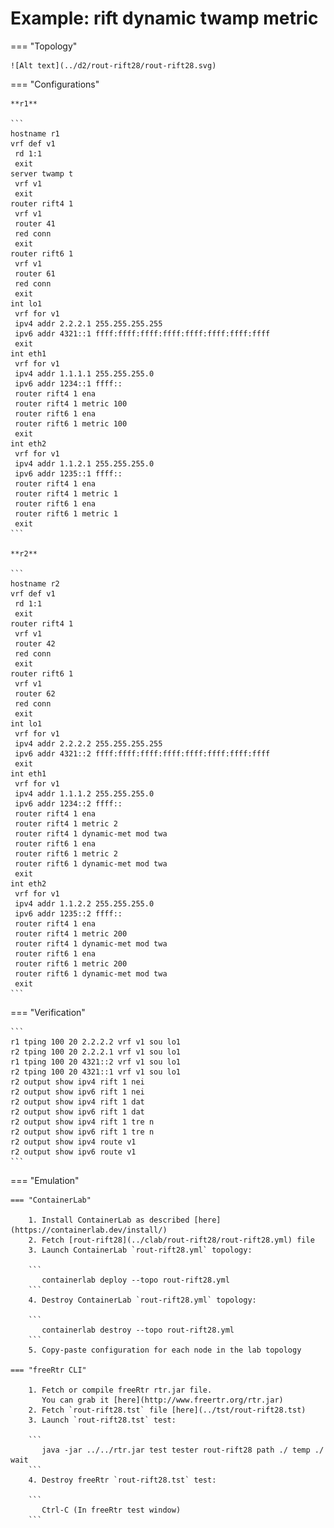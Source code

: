# Example: rift dynamic twamp metric

=== "Topology"

    ![Alt text](../d2/rout-rift28/rout-rift28.svg)

=== "Configurations"

    **r1**

    ```
    hostname r1
    vrf def v1
     rd 1:1
     exit
    server twamp t
     vrf v1
     exit
    router rift4 1
     vrf v1
     router 41
     red conn
     exit
    router rift6 1
     vrf v1
     router 61
     red conn
     exit
    int lo1
     vrf for v1
     ipv4 addr 2.2.2.1 255.255.255.255
     ipv6 addr 4321::1 ffff:ffff:ffff:ffff:ffff:ffff:ffff:ffff
     exit
    int eth1
     vrf for v1
     ipv4 addr 1.1.1.1 255.255.255.0
     ipv6 addr 1234::1 ffff::
     router rift4 1 ena
     router rift4 1 metric 100
     router rift6 1 ena
     router rift6 1 metric 100
     exit
    int eth2
     vrf for v1
     ipv4 addr 1.1.2.1 255.255.255.0
     ipv6 addr 1235::1 ffff::
     router rift4 1 ena
     router rift4 1 metric 1
     router rift6 1 ena
     router rift6 1 metric 1
     exit
    ```

    **r2**

    ```
    hostname r2
    vrf def v1
     rd 1:1
     exit
    router rift4 1
     vrf v1
     router 42
     red conn
     exit
    router rift6 1
     vrf v1
     router 62
     red conn
     exit
    int lo1
     vrf for v1
     ipv4 addr 2.2.2.2 255.255.255.255
     ipv6 addr 4321::2 ffff:ffff:ffff:ffff:ffff:ffff:ffff:ffff
     exit
    int eth1
     vrf for v1
     ipv4 addr 1.1.1.2 255.255.255.0
     ipv6 addr 1234::2 ffff::
     router rift4 1 ena
     router rift4 1 metric 2
     router rift4 1 dynamic-met mod twa
     router rift6 1 ena
     router rift6 1 metric 2
     router rift6 1 dynamic-met mod twa
     exit
    int eth2
     vrf for v1
     ipv4 addr 1.1.2.2 255.255.255.0
     ipv6 addr 1235::2 ffff::
     router rift4 1 ena
     router rift4 1 metric 200
     router rift4 1 dynamic-met mod twa
     router rift6 1 ena
     router rift6 1 metric 200
     router rift6 1 dynamic-met mod twa
     exit
    ```

=== "Verification"

    ```
    r1 tping 100 20 2.2.2.2 vrf v1 sou lo1
    r2 tping 100 20 2.2.2.1 vrf v1 sou lo1
    r1 tping 100 20 4321::2 vrf v1 sou lo1
    r2 tping 100 20 4321::1 vrf v1 sou lo1
    r2 output show ipv4 rift 1 nei
    r2 output show ipv6 rift 1 nei
    r2 output show ipv4 rift 1 dat
    r2 output show ipv6 rift 1 dat
    r2 output show ipv4 rift 1 tre n
    r2 output show ipv6 rift 1 tre n
    r2 output show ipv4 route v1
    r2 output show ipv6 route v1
    ```

=== "Emulation"

    === "ContainerLab"

        1. Install ContainerLab as described [here](https://containerlab.dev/install/)  
        2. Fetch [rout-rift28](../clab/rout-rift28/rout-rift28.yml) file  
        3. Launch ContainerLab `rout-rift28.yml` topology:  

        ```
           containerlab deploy --topo rout-rift28.yml  
        ```
        4. Destroy ContainerLab `rout-rift28.yml` topology:  

        ```
           containerlab destroy --topo rout-rift28.yml  
        ```
        5. Copy-paste configuration for each node in the lab topology

    === "freeRtr CLI"

        1. Fetch or compile freeRtr rtr.jar file.  
           You can grab it [here](http://www.freertr.org/rtr.jar)  
        2. Fetch `rout-rift28.tst` file [here](../tst/rout-rift28.tst)  
        3. Launch `rout-rift28.tst` test:  

        ```
           java -jar ../../rtr.jar test tester rout-rift28 path ./ temp ./ wait
        ```
        4. Destroy freeRtr `rout-rift28.tst` test:  

        ```
           Ctrl-C (In freeRtr test window)
        ```

